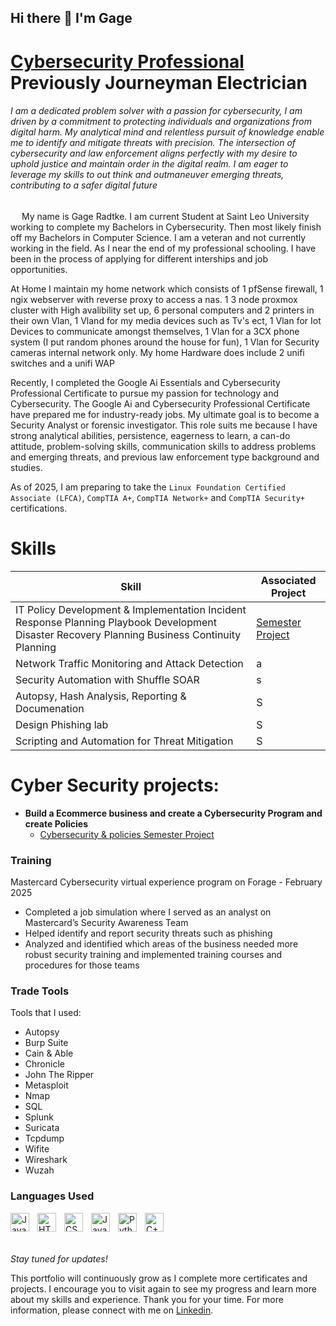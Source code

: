## Hi there 👋 I'm Gage

# <a href="https://www.linkedin.com/in/gagekradtke/">Cybersecurity Professional</a> Previously Journeyman Electrician</h1>

<h6><i>I am a dedicated problem solver with a passion for cybersecurity, I am driven by a commitment to protecting individuals and organizations from digital harm. My analytical mind and relentless pursuit of knowledge enable me to identify and mitigate threats with precision. The intersection of cybersecurity and law enforcement aligns perfectly with my desire to uphold justice and maintain order in the digital realm. I am eager to leverage my skills to out think and outmaneuver emerging threats, contributing to a safer digital future</i></h6>



&emsp; My name is Gage Radtke. I am current Student at Saint Leo University working to complete my Bachelors in Cybersecurity. Then most likely finish off my Bachelors in Computer Science. I am a veteran and not currently working in the field. As I near the end of my professional schooling. I have been in the process of applying for different interships and job opportunities.

At Home I maintain my home network which consists of 1 pfSense firewall, 1 ngix webserver with reverse proxy to access a nas. 1 3 node proxmox cluster with High avalibility set up, 6 personal computers and 2 printers in their own Vlan, 1 Vland for my media devices such as Tv's ect, 1 Vlan for Iot Devices to communicate amongst themselves, 1 Vlan for a 3CX phone system (I put random phones around the house for fun), 1 Vlan for Security cameras internal network only. My home Hardware does include 2 unifi switches and a unifi WAP

Recently, I completed the Google Ai Essentials and Cybersecurity Professional Certificate to pursue my passion for technology and Cybersecurity. The Google Ai and Cybersecurity Professional Certificate have prepared me for industry-ready jobs. My ultimate goal is to become a Security Analyst or forensic investigator. This role suits me because I have strong analytical abilities, persistence, eagerness to learn, a can-do attitude, problem-solving skills, communication skills to address problems and emerging threats, and previous law enforcement type background and studies. 

As of 2025, I am preparing to take the `Linux Foundation Certified Associate (LFCA)`, `CompTIA A+`, `CompTIA Network+` and `CompTIA Security+` certifications.




# Skills

| Skill                                         | Associated Project         |
|-----------------------------------------------|----------------------------|
| IT Policy Development & Implementation Incident Response Planning Playbook Development Disaster Recovery Planning Business Continuity Planning   | [ Semester Project](https://github.com/)|
| Network Traffic Monitoring and Attack Detection | a|
| Security Automation with Shuffle SOAR         | s |
| Autopsy, Hash Analysis, Reporting & Documenation      | S|
| Design Phishing lab                  | S|
| Scripting and Automation for Threat Mitigation | S|




# Cyber Security projects:

- <b>Build a Ecommerce business and create a Cybersecurity Program and create Policies </b>
   - [Cybersecurity & policies Semester Project](https://github.com/GageRadtke/Com470SemesterProject)



### Training
Mastercard Cybersecurity virtual experience program on Forage - February 2025
 * Completed a job simulation where I served as an analyst on Mastercard’s
   Security Awareness Team 
 * Helped identify and report security threats such as phishing 
 * Analyzed and identified which areas of the business needed more robust
   security training and implemented training courses and procedures for those
   teams



 
### Trade Tools 
Tools that I used: 
* Autopsy
* Burp Suite
* Cain & Able
* Chronicle
* John The Ripper
* Metasploit
* Nmap
* SQL
* Splunk
* Suricata
* Tcpdump
* Wifite
* Wireshark
* Wuzah



  
### Languages Used
<img align="left" alt="Java" width="30px" style="padding-right:10px;" src="https://cdn.jsdelivr.net/gh/devicons/devicon/icons/java/java-original.svg"/>
<img align="left" alt="HTML" width="30px" style="padding-right:10px;" src="https://cdn.jsdelivr.net/gh/devicons/devicon/icons/html5/html5-plain.svg" />
<img align="left" alt="CSS" width="30px" style="padding-right:10px;" src="https://cdn.jsdelivr.net/gh/devicons/devicon/icons/css3/css3-plain.svg" />
<img align="left" alt="JavaScript" width="30px" style="padding-right:10px;" src="https://cdn.jsdelivr.net/gh/devicons/devicon/icons/javascript/javascript-plain.svg" />
<img align="left" alt="Python" width="30px" style="padding-right:10px;" src="https://cdn.jsdelivr.net/gh/devicons/devicon/icons/python/python-plain.svg" />
<img align="left" alt="C++" width="30px" style="padding-right:10px;" src="https://cdn.jsdelivr.net/gh/devicons/devicon/icons/cplusplus/cplusplus-line.svg" />
</h2>
<br><br><br>

*Stay tuned for updates!*

This portfolio will continuously grow as I complete more certificates and projects. I encourage you to visit again to see my progress and learn more about my skills and experience.
Thank you for your time. For more information, please connect with me on [Linkedin](https://www.linkedin.com/in/gagekradtke/).



<!--
**gradtk08/gradtk08** is a ✨ _special_ ✨ repository because its `README.md` (this file) appears on your GitHub profile.

Here are some ideas to get you started:

- 🔭 I’m currently working on ...
- 🌱 I’m currently learning ...
- 👯 I’m looking to collaborate on ...
- 🤔 I’m looking for help with ...
- 💬 Ask me about ...
- 📫 How to reach me: ...
- 😄 Pronouns: ...
- ⚡ Fun fact: ...
-->
